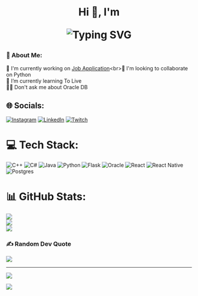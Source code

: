 <h1 align="center">Hi 👋, I'm <p align="center">
  <img src="https://readme-typing-svg.demolab.com?font=Ubuntu&size=25&pause=2000&color=F72424&center=true&vCenter=true&multiline=true&width=600&lines=Pierluigi;" alt="Typing SVG" />
</p></h1>

### 💫 About Me:
🔭 I'm currently working on [Job Application]([https://github.com/P13rlU/Aziende_Derivati](https://static.wikia.nocookie.net/charactercommunity/images/5/50/Chica%27s_jumpscare_gif.gif/revision/latest/scale-to-width-down/470?cb=20240622070716))<br>👯 I'm looking to collaborate on Python<br>🌱 I’m currently learning To Live<br>💬🚫 Don't ask me about Oracle DB


## 🌐 Socials:
[![Instagram](https://img.shields.io/badge/Instagram-%23E4405F.svg?logo=Instagram&logoColor=white)](https://instagram.com/@p13r_._) [![LinkedIn](https://img.shields.io/badge/LinkedIn-%230077B5.svg?logo=linkedin&logoColor=white)](https://linkedin.com/in/pierluigibuttazzo) [![Twitch](https://img.shields.io/badge/Twitch-%239146FF.svg?logo=Twitch&logoColor=white)](https://twitch.tv/mrp13r_) 

# 💻 Tech Stack:
![C++](https://img.shields.io/badge/c++-%2300599C.svg?style=flat&logo=c%2B%2B&logoColor=white) ![C#](https://img.shields.io/badge/c%23-%23239120.svg?style=flat&logo=csharp&logoColor=white) ![Java](https://img.shields.io/badge/java-%23ED8B00.svg?style=flat&logo=openjdk&logoColor=white) ![Python](https://img.shields.io/badge/python-3670A0?style=flat&logo=python&logoColor=ffdd54) ![Flask](https://img.shields.io/badge/flask-%23000.svg?style=flat&logo=flask&logoColor=white) ![Oracle](https://img.shields.io/badge/Oracle-F80000?style=flat&logo=oracle&logoColor=white) ![React](https://img.shields.io/badge/react-%2320232a.svg?style=flat&logo=react&logoColor=%2361DAFB) ![React Native](https://img.shields.io/badge/react_native-%2320232a.svg?style=flat&logo=react&logoColor=%2361DAFB) ![Postgres](https://img.shields.io/badge/postgres-%23316192.svg?style=flat&logo=postgresql&logoColor=white)
# 📊 GitHub Stats:
![](https://github-readme-stats.vercel.app/api?username=P13rlU&theme=dark&hide_border=false&include_all_commits=true&count_private=true)<br/>
![](https://nirzak-streak-stats.vercel.app/?user=P13rlU&theme=dark&hide_border=false)<br/>
![](https://github-readme-stats.vercel.app/api/top-langs/?username=P13rlU&theme=dark&hide_border=false&include_all_commits=true&count_private=true&layout=compact)

### ✍️ Random Dev Quote
![](https://quotes-github-readme.vercel.app/api?type=horizontal&theme=radical)

---
[![](https://visitcount.itsvg.in/api?id=P13rlU&icon=0&color=0)](https://visitcount.itsvg.in)

<!-- Proudly created with GPRM ( https://gprm.itsvg.in ) -->

![](https://i.pinimg.com/originals/e4/26/70/e426702edf874b181aced1e2fa5c6cde.gif)
